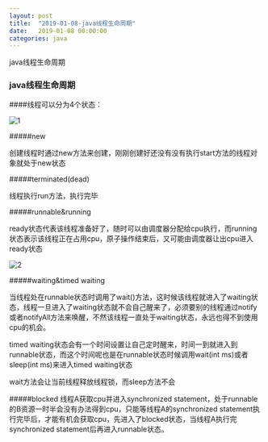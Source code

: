 ```yaml
---
layout: post
title:  "2019-01-08-java线程生命周期"
date:   2019-01-08 00:00:00
categories: java
---
```


java线程生命周期

<!--more-->

### java线程生命周期

####线程可以分为4个状态：

![1](/img/2019-01-08-thread/1.png)

#####new

创建线程时通过new方法来创建，刚刚创建好还没有没有执行start方法的线程对象就处于new状态

#####terminated(dead)

线程执行run方法，执行完毕

#####runnable&running

ready状态代表该线程准备好了，随时可以由调度器分配给cpu执行，而running状态表示该线程正在占用cpu，原子操作结束后，又可能由调度器让出cpu进入ready状态

![2](/img/2019-01-08-thread/2.png)

#####waiting&timed waiting

当线程处在runnable状态时调用了wait()方法，这时候该线程就进入了waiting状态，线程一旦进入了waiting状态就不会自己醒来了，必须要别的线程通过notify或者notifyAll方法来唤醒，不然该线程一直处于waiting状态，永远也得不到使用cpu的机会。

timed waiting状态会有一个时间设置让自己定时醒来，时间一到就进入到runnable状态，而这个时间呢也是在runnable状态时候调用wait(int ms)或者sleep(int ms)来进入timed waiting状态

wait方法会让当前线程释放线程锁，而sleep方法不会

#####blocked
线程A获取cpu并进入synchronized statement，处于runnable的B资源一时半会没有办法得到cpu，只能等线程A的synchronized statement执行完毕后，才能有机会获取cpu，先进入了blocked状态，当线程A执行完synchronized statement后再进入runnable状态。

